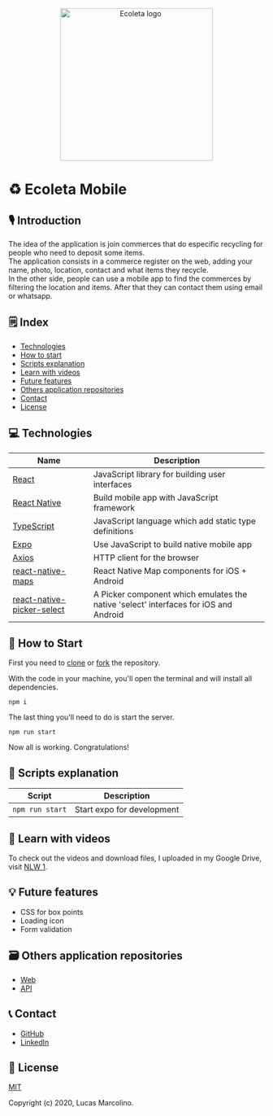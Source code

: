 <p align="center"><a href="https://github.com/marcolinolucas/ecoleta-mobile" target="_blank" rel="noopener noreferrer"><img width="300" src="https://i.imgur.com/j6ueyfO.png" alt="Ecoleta logo"></a></p>

# ♻️ Ecoleta Mobile

## 🎙 Introduction

The idea of the application is join commerces that do especific recycling for
people who need to deposit some items.\
The application consists in a commerce register on the web, adding your name, photo,
location, contact and what items they recycle.\
In the other side, people can use a mobile app to find the commerces by filtering
the location and items. After that they can contact them using email or whatsapp.

## 🗒 Index

- [Technologies](#technologies)
- [How to start](#howToStart) 
- [Scripts explanation](#scriptsExplanation)
- [Learn with videos](#learnWithVideos)
- [Future features](#futureFeatures)
- [Others application repositories](#othersApplicationRepositories)
- [Contact](#contact)
- [License](#license)

## 💻 Technologies <a name="technologies" />

| Name | Description |
|---------|-------------|
| [React]          | JavaScript library for building user interfaces |
| [React&nbsp;Native]             | Build mobile app with JavaScript framework |
| [TypeScript]          | JavaScript language which add static type definitions |
| [Expo]          | Use JavaScript to build native mobile app |
| [Axios]             | HTTP client for the browser |
| [react-native-maps]             | React Native Map components for iOS + Android |
| [react-native-picker-select]             | A Picker component which emulates the native 'select' interfaces for iOS and Android |

[React]: https://reactjs.org
[React&nbsp;Native]: https://reactnative.dev
[TypeScript]: https://www.typescriptlang.org
[Expo]: https://github.com/expo/expo
[Axios]: https://github.com/axios/axios
[react-native-maps]: https://github.com/react-native-community/react-native-maps
[react-native-picker-select]: https://github.com/lawnstarter/react-native-picker-select

## 🚀 How to Start <a name="howToStart" />

First you need to [clone](https://help.github.com/en/github/creating-cloning-and-archiving-repositories/cloning-a-repository) or [fork](https://help.github.com/en/github/getting-started-with-github/fork-a-repo) the repository.

With the code in your machine, you'll open the terminal and will install all dependencies.

``` npm i ```

The last thing you'll need to do is start the server.

``` npm run start ```

Now all is working. Congratulations!

## 🔧 Scripts explanation <a name="scriptsExplanation" />

| Script | Description |
|---------|-------------|
| ``` npm run start ```             | Start expo for development |

## 🎥 Learn with videos <a name="learnWithVideos" />

To check out the videos and download files, I uploaded in my Google Drive, visit [NLW 1](https://drive.google.com/drive/folders/1gBQrXv8wjhn08GkfW4ZjtWkn0nPm-K3c?usp=sharing).

## 💡 Future features <a name="futureFeatures" />

- CSS for box points
- Loading icon
- Form validation

## 🗃 Others application repositories <a name="othersApplicationRepositories" />

- [Web](https://github.com/marcolinolucas/ecoleta-web)
- [API](https://github.com/marcolinolucas/ecoleta-api)

## 📞 Contact <a name="contact" />

- [GitHub](https://github.com/marcolinolucas)
- [LinkedIn](https://www.linkedin.com/in/lucas-marcolino)

## 📔 License <a name="license" />

[MIT](https://choosealicense.com/licenses/mit/)

Copyright (c) 2020, Lucas Marcolino.
